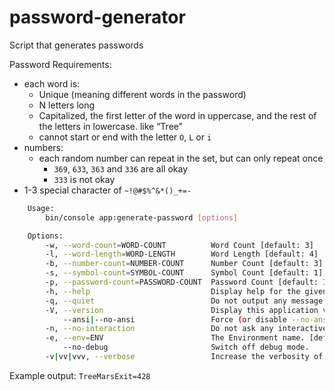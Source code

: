 # password-generator
Script that generates passwords


Password Requirements:
- each word is:
    - Unique (meaning different words in the password)
    - N letters long
    - Capitalized, the first letter of the word in uppercase, and the rest of the letters in lowercase. like “Tree”
    - cannot start or end with the letter `O`, `L` or `i`
- numbers:
    - each random number can repeat in the set, but can only repeat once
        - `369`, `633`, `363` and `336` are all okay
        - `333` is not okay
- 1-3 special character of `~!@#$%^&*()_+=-`

```bash
    Usage:
        bin/console app:generate-password [options]

    Options:
        -w, --word-count=WORD-COUNT          Word Count [default: 3]
        -l, --word-length=WORD-LENGTH        Word Length [default: 4]
        -b, --number-count=NUMBER-COUNT      Number Count [default: 3]
        -s, --symbol-count=SYMBOL-COUNT      Symbol Count [default: 1]
        -p, --password-count=PASSWORD-COUNT  Password Count [default: 10]
        -h, --help                           Display help for the given command. When no command is given display help for the list command
        -q, --quiet                          Do not output any message
        -V, --version                        Display this application version
            --ansi|--no-ansi                 Force (or disable --no-ansi) ANSI output
        -n, --no-interaction                 Do not ask any interactive question
        -e, --env=ENV                        The Environment name. [default: "dev"]
            --no-debug                       Switch off debug mode.
        -v|vv|vvv, --verbose                 Increase the verbosity of messages: 1 for normal output, 2 for more verbose output and 3 for debug
```

Example output: `TreeMarsExit=428`